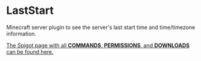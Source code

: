 # LastStart
 Minecraft server plugin to see the server's last start time and time/timezone information.
 
 [The Spigot page with all **COMMANDS**, **PERMISSIONS**, and **DOWNLOADS** can be found here.](https://www.spigotmc.org/resources/last-start.90673/)
